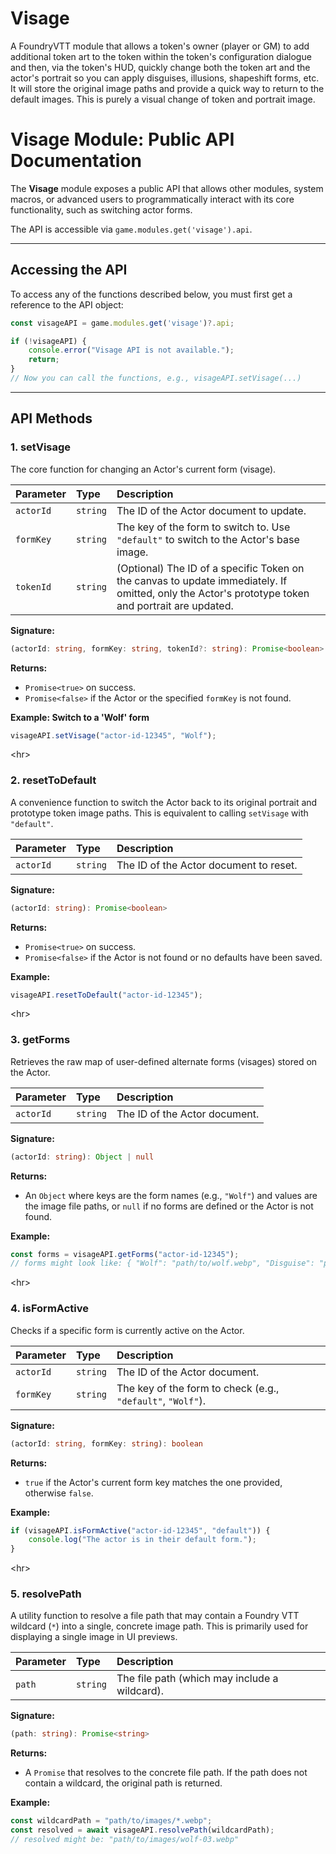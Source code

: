 # Visage
A FoundryVTT module that allows a token's owner (player or GM) to add additional token art to the token within the token's configuration dialogue and then, via the token's HUD, quickly change both the token art and the actor's portrait so you can apply disguises, illusions, shapeshift forms, etc. It will store the original image paths and provide a quick way to return to the default images. This is purely a visual change of token and portrait image.


# Visage Module: Public API Documentation

The **Visage** module exposes a public API that allows other modules, system macros, or advanced users to programmatically interact with its core functionality, such as switching actor forms.

The API is accessible via `game.modules.get('visage').api`.

-----

## Accessing the API

To access any of the functions described below, you must first get a reference to the API object:

```javascript
const visageAPI = game.modules.get('visage')?.api;

if (!visageAPI) {
    console.error("Visage API is not available.");
    return;
}
// Now you can call the functions, e.g., visageAPI.setVisage(...)
```

-----

## API Methods

### 1\. setVisage

The core function for changing an Actor's current form (visage).

| Parameter | Type | Description |
| :--- | :--- | :--- |
| `actorId` | `string` | The ID of the Actor document to update. |
| `formKey` | `string` | The key of the form to switch to. Use `"default"` to switch to the Actor's base image. |
| `tokenId` | `string` | (Optional) The ID of a specific Token on the canvas to update immediately. If omitted, only the Actor's prototype token and portrait are updated. |

**Signature:**

```typescript
(actorId: string, formKey: string, tokenId?: string): Promise<boolean>
```

**Returns:**

  * `Promise<true>` on success.
  * `Promise<false>` if the Actor or the specified `formKey` is not found.

**Example: Switch to a 'Wolf' form**

```javascript
visageAPI.setVisage("actor-id-12345", "Wolf");
```

\<hr\>

### 2\. resetToDefault

A convenience function to switch the Actor back to its original portrait and prototype token image paths. This is equivalent to calling `setVisage` with `"default"`.

| Parameter | Type | Description |
| :--- | :--- | :--- |
| `actorId` | `string` | The ID of the Actor document to reset. |

**Signature:**

```typescript
(actorId: string): Promise<boolean>
```

**Returns:**

  * `Promise<true>` on success.
  * `Promise<false>` if the Actor is not found or no defaults have been saved.

**Example:**

```javascript
visageAPI.resetToDefault("actor-id-12345");
```

\<hr\>

### 3\. getForms

Retrieves the raw map of user-defined alternate forms (visages) stored on the Actor.

| Parameter | Type | Description |
| :--- | :--- | :--- |
| `actorId` | `string` | The ID of the Actor document. |

**Signature:**

```typescript
(actorId: string): Object | null
```

**Returns:**

  * An `Object` where keys are the form names (e.g., `"Wolf"`) and values are the image file paths, or `null` if no forms are defined or the Actor is not found.

**Example:**

```javascript
const forms = visageAPI.getForms("actor-id-12345");
// forms might look like: { "Wolf": "path/to/wolf.webp", "Disguise": "path/to/mask.webp" }
```

\<hr\>

### 4\. isFormActive

Checks if a specific form is currently active on the Actor.

| Parameter | Type | Description |
| :--- | :--- | :--- |
| `actorId` | `string` | The ID of the Actor document. |
| `formKey` | `string` | The key of the form to check (e.g., `"default"`, `"Wolf"`). |

**Signature:**

```typescript
(actorId: string, formKey: string): boolean
```

**Returns:**

  * `true` if the Actor's current form key matches the one provided, otherwise `false`.

**Example:**

```javascript
if (visageAPI.isFormActive("actor-id-12345", "default")) {
    console.log("The actor is in their default form.");
}
```

\<hr\>

### 5\. resolvePath

A utility function to resolve a file path that may contain a Foundry VTT wildcard (`*`) into a single, concrete image path. This is primarily used for displaying a single image in UI previews.

| Parameter | Type | Description |
| :--- | :--- | :--- |
| `path` | `string` | The file path (which may include a wildcard). |

**Signature:**

```typescript
(path: string): Promise<string>
```

**Returns:**

  * A `Promise` that resolves to the concrete file path. If the path does not contain a wildcard, the original path is returned.

**Example:**

```javascript
const wildcardPath = "path/to/images/*.webp";
const resolved = await visageAPI.resolvePath(wildcardPath);
// resolved might be: "path/to/images/wolf-03.webp"
```